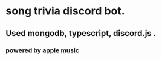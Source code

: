 # song trivia discord bot.
## Used mongodb, typescript, discord.js .
### powered by [apple music](https://music.apple.com)
